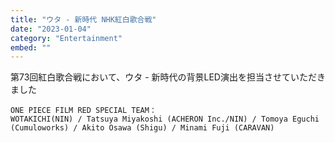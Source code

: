 ```yaml
---
title: "ウタ - 新時代 NHK紅白歌合戦"
date: "2023-01-04"
category: "Entertainment"
embed: ""
---
```



第73回紅白歌合戦において、ウタ - 新時代の背景LED演出を担当させていただきました

```plaintext
ONE PIECE FILM RED SPECIAL TEAM：
WOTAKICHI(NIN) / Tatsuya Miyakoshi (ACHERON Inc./NIN) / Tomoya Eguchi (Cumuloworks) / Akito Osawa (Shigu) / Minami Fuji (CARAVAN)
```
